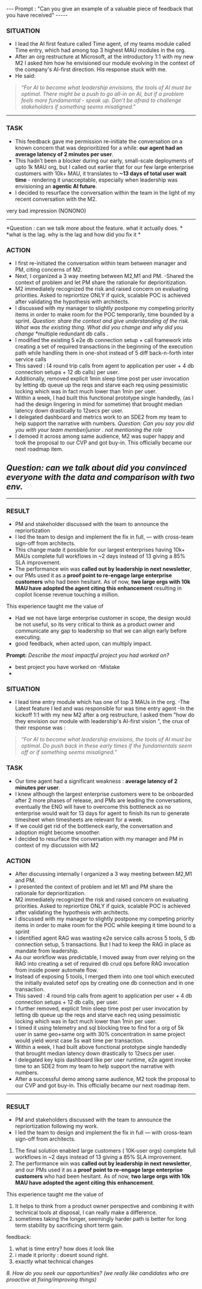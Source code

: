

--- Prompt : "Can you give an example of a valuable piece of feedback that you have received" -----

### **SITUATION**
- I lead the AI first feature called Time agent, of my teams module called Time entry, which had among top 3 highest MAU modules in the org.
- After an org restructure at Microsoft, at the introductory 1:1 with my new M2 I asked him how he envisioned our module  evolving in the context of the company's AI-first direction. His response stuck with me.
- He said:
> *“For AI to become what leadership envisions, the tools of AI must be optimal. There might be a push to go all-in on AI, but if a problem feels more fundamental - speak up. Don’t be afraid to challenge stakeholders if something seems misaligned.”*

---

### **TASK**

- This feedback gave me permission re-initiate the conversation on a known concern that was deprioritized for a while: **our agent had an average latency of 2 minutes per user**. 
- This hadn’t been a blocker during our early, small-scale deployments of upto 1k MAU org, but I called out earlier that for our few large enterprise customers with 10k+ MAU, it translates to **\~13 days of total user wait time** - rendering it unacceptable, especially when leadership was envisioning an **agentic AI future**. 
- I decided to resurface the conversation within the team in the light of my recent conversation with the M2.

<!-- I made it my goal to **reprioritize performance work** and **drive this scale bottleneck into the roadmap**, even if it meant challenging our agreed-upon plan. --> very bad impression (NONONO)
---
*Question : can we talk more about the feature. what it actually does. *
*what is the lag. why is the lag and how did you fix it *
### **ACTION**
- I first re-initiated the conversation within team between manager and PM, citing concerns of M2. 
- Next, I organized a 3 way meeting between M2,M1 and PM. 
-Shared the context of problem and let PM share the rationale for deprioritization. 
- M2 immediately recognized the risk and raised concern on evaluating priorities. Asked to repriortize ONLY if quick, scalable POC is achieved after validating the hypothesis with architects.
- I discussed with my manager to slightly postpone my competing priority items in order to make room for the POC temporarily, time bounded by a sprint.
*Question: share the context and give understanding of the risk. What was the existing thing. What did you change and why did you change*
*multiple redundant db calls . 
- I modified the 
existing 5 e2e db connection setup + call framework into creating  a set of required transactions in the beginning of the execution path while handling them in one-shot instead of 5 diff back-n-forth inter service calls
- This saved :
(4 round trip calls from agent to application per user + 4 db connection setups + 12 db calls) per user.
- Additionally, removed explicit 1min sleep time post per user invocation by letting db queue up the reqs and starve each req using pessimistic locking which was in fact much lower than 1min per user.
- Within a week, I had built this functional prototype single handedly, (as I had the design lingering in mind for sometime) that brought median latency down drastically to 12secs per user. 
- I delegated dashboard and metrics work to an SDE2 from my team to help support the narrative with numbers.
*Question: Can you say you did you with your team member/junior . not mentioning the role*
- I demoed it across among same audience, M2 was super happy and  took the proposal to our CVP and got buy-in. This officially became our next roadmap item.

*Question: can we talk about did you convinced everyone with the data and comparison with two env.*
- 
 
---

### **RESULT**

- PM and stakeholder discussed with the team to announce the repriortization
- I led the team to design and implement the fix in full, — with cross-team sign-off from architects. 
- This change made it possible for our largest enterprises having 10k+ MAUs complete full workflows in \~2 days instead of 13 giving a 85% SLA improvement.
-  The performance win was **called out by leadership in next newsletter**,
- our PMs used it as a **proof point to re-engage large enterprise customers** who had been hesitant. As of now, **two large orgs with 10k MAU have adopted the agent citing this enhancement** resulting in copilot license revenue touching a million.

This experience taught me the value of
- Had we not have large enterprise customer in scope, the design would be not useful, so its very critical to think as a product owner and communicate any gap to leadership so that we can align early before executing.
-  good feedback, when acted upon, can multiply impact.



<!-- //////////// -->
**Prompt:** *Describe the most impactful project you had worked on?*
- best project you have worked on
-Mistake 
-

### **SITUATION**

- I lead time entry module which has one of top 3 MAUs in the org. 
-The Latest feature I led and was responsible for was time entry agent
-In the kickoff 1:1 with my new M2 after a org restructure, I asked them "how do they envision our module with leadership's AI-first vision ", the crux of their response was :

> *“For AI to become what leadership envisions, the tools of AI must be optimal. Do push back in these early times if the fundamentals seem off or if something seems misaligned.”*

### **TASK**
- Our time agent had a significant weakness :  **average latency of 2 minutes per user**. 
- I knew although the largest enterprise customers were to be onboarded after 2 more phases of release, and PMs are leading the conversations, eventually the ENG will have to overcome this bottleneck as no enterprise would wait for 13 days for agent to finish its run to generate timesheet when timesheets are relevant for a week.
- If we could get rid of the bottleneck early, the conversation and adoption might become smoother.
- I decided to resurface the conversation with my manager and PM in context of my discussion with M2


### **ACTION**
- After discussing internally I organized a 3 way meeting between M2,M1 and PM. 
- I presented the context of problem and let M1 and PM share the rationale for deprioritization. 
- M2 immediately recognized the risk and raised concern on evaluating priorities. Asked to repriortize ONLY if quick, scalable POC is achieved after validating the hypothesis with architects.
- I discussed with my manager to slightly postpone my competing priority items in order to make room for the POC while keeping it time bound to a sprint
- I identified agent RAG was wasting e2e service calls across 5 tools, 5 db connection setup, 5 transactions. But I had to keep the RAG in place as mandate from leadership.
-  As our workflow was predictable, I moved away from over relying on the RAG into creating a set of required db crud ops before RAG invocation from inside power automate flow.
- Instead of exposing 5 tools, I merged them into one tool which executed the initially evaluted setof ops by creating one db connection and in one transaction.
- This saved : 4 round trip calls from agent to application per user + 4 db connection setups + 12 db calls, per user.
- I further removed, explicit 1min sleep time post per user invocation by letting db queue up the reqs and starve each req using pessimistic locking which was in fact much lower than 1min per user. 
- I timed it using telemetry and sql blocking tree to find for a org of 5k user in same geo+same org with 30% concentration in same project would yield worst case 5s wait time per transaction.
- Within a week, I had built above functional prototype single handedly that brought median latency down drastically to 12secs per user. 
- I delegated key kpis dashboard like per user runtime, e2e agent invoke time to an SDE2 from my team to help support the narrative with numbers.
- After a successful demo among same audience, M2 took the proposal to our CVP and got buy-in. This officially became our next roadmap item.

---

### **RESULT**

- PM and stakeholders discussed with the team to announce the repriortization following my work.
- I led the team to design and implement the fix in full — with cross-team sign-off from architects. 
1. The final solution enabled large customers ( 10K-user orgs) complete full workflows in \~2 days instead of 13 giving a 85% SLA improvement.
2. The performance win was **called out by leadership in next newsletter**, and our PMs used it as a **proof point to re-engage large enterprise customers** who had been hesitant. As of now, **two large orgs with 10k MAU have adopted the agent citing this enhancement**.

This experience taught me the value of
1. It helps to think from a product owner perspective and combining it with technical tools at disposal, I can really make a difference.
2. sometimes taking the longer, seemingly harder path is better for long term stability by sacrificing short term gain.


feedback:
1. what is time entry? how does it look like
2. i made it priority : doesnt sound right.
3. exactly what technical changes



*8. How do you seek our opportunities? (we really like candidates who are proactive at fixing/improving things)*


